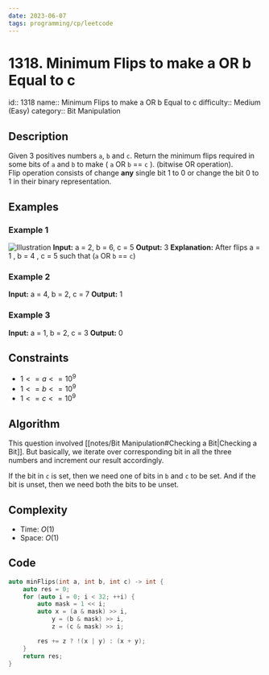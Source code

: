 ```yaml
---
date: 2023-06-07
tags: programming/cp/leetcode
---
```


# 1318. Minimum Flips to make a OR b Equal to c 

id:: 1318
name:: Minimum Flips to make a OR b Equal to c
difficulty:: Medium (Easy)
category:: Bit Manipulation

## Description
Given 3 positives numbers `a`, `b` and `c`. Return the minimum flips required in some bits of `a` and `b` to make ( `a` OR `b` == `c` ). (bitwise OR operation).  
Flip operation consists of change **any** single bit 1 to 0 or change the bit 0 to 1 in their binary representation.

## Examples
### Example 1
![Illustration](https://assets.leetcode.com/uploads/2020/01/06/sample_3_1676.png)
**Input:** a = 2, b = 6, c = 5
**Output:** 3
**Explanation:** After flips a = 1 , b = 4 , c = 5 such that (`a` OR `b` == `c`)

### Example 2
**Input:** a = 4, b = 2, c = 7
**Output:** 1

### Example 3
**Input:** a = 1, b = 2, c = 3
**Output:** 0

## Constraints
- $1 <= a <= 10^9$
- $1 <= b <= 10^9$
- $1 <= c <= 10^9$

## Algorithm
This question involved [[notes/Bit Manipulation#Checking a Bit|Checking a Bit]]. But basically, we iterate over corresponding bit in all the three numbers and increment our result accordingly.

If the bit in `c` is set, then we need one of bits in `b` and `c` to be set.
And if the bit is unset, then we need both the bits to be unset.

## Complexity
- Time: $O(1)$
- Space: $O(1)$

## Code
```cpp
auto minFlips(int a, int b, int c) -> int {
	auto res = 0;
	for (auto i = 0; i < 32; ++i) {
		auto mask = 1 << i;
		auto x = (a & mask) >> i,
			y = (b & mask) >> i,
			z = (c & mask) >> i;

		res += z ? !(x | y) : (x + y);
	}
	return res;
}
```